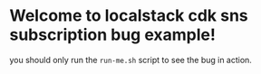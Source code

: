 # Welcome to localstack cdk sns subscription bug example!

you should only run the `run-me.sh` script to see the bug in action.
